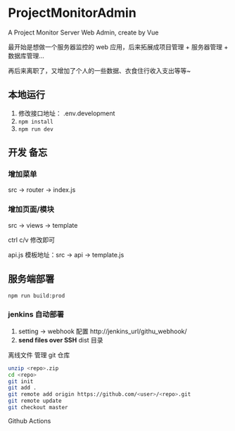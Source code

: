 # ProjectMonitorAdmin

A Project Monitor Server Web Admin, create by Vue

最开始是想做一个服务器监控的 web 应用，后来拓展成项目管理 + 服务器管理 + 数据库管理...

再后来离职了，又增加了个人的一些数据、衣食住行收入支出等等~

## 本地运行

1. 修改接口地址： .env.development
2. `npm install`
3. `npm run dev`

## 开发 备忘

### 增加菜单

src -> router -> index.js

### 增加页面/模块

src -> views -> template  

ctrl c/v 修改即可

api.js 模板地址：src -> api -> template.js

## 服务端部署 

`npm run build:prod`

### jenkins 自动部署

1. setting -> webhook 配置 http://jenkins_url/githu_webhook/
2. **send files over SSH** dist 目录

离线文件 管理 git 仓库
``` bash
unzip <repo>.zip
cd <repo>
git init
git add .
git remote add origin https://github.com/<user>/<repo>.git
git remote update
git checkout master
```

Github Actions